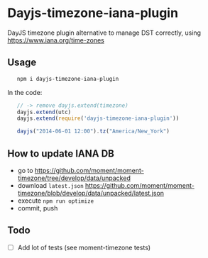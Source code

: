# Dayjs-timezone-iana-plugin

DayJS timezone plugin alternative to manage DST correctly, using https://www.iana.org/time-zones


## Usage

```sh
   npm i dayjs-timezone-iana-plugin
```

In the code:

```js
   // -> remove dayjs.extend(timezone)
   dayjs.extend(utc)
   dayjs.extend(require('dayjs-timezone-iana-plugin'))

   dayjs("2014-06-01 12:00").tz("America/New_York")
```

## How to update IANA DB

- go to https://github.com/moment/moment-timezone/tree/develop/data/unpacked
- download `latest.json` https://github.com/moment/moment-timezone/blob/develop/data/unpacked/latest.json
- execute `npm run optimize`
- commit, push

## Todo

- [ ] Add lot of tests (see moment-timezone tests)